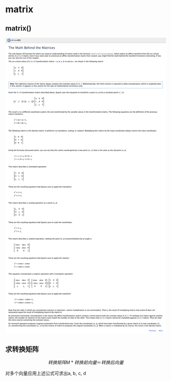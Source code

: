 # matrix

## matrix\(\)

![matrix/Untitled.png](./.gitbook/assets/matrix.png)

## 求转换矩阵

$$转换矩阵M*转换前向量＝转换后向量$$

对多个向量应用上述公式可求出a, b, c, d

